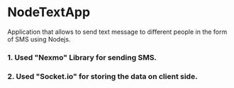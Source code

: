 # NodeTextApp
Application that allows to send text message to different people in the form of SMS using Nodejs.

### 1. Used "Nexmo" Library for sending SMS.
### 2. Used "Socket.io" for storing the data on client side.

